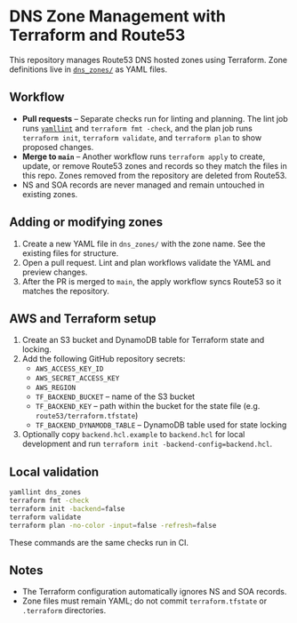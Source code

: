# DNS Zone Management with Terraform and Route53

This repository manages Route53 DNS hosted zones using Terraform. Zone definitions live in [`dns_zones/`](dns_zones) as YAML files.

## Workflow

* **Pull requests** – Separate checks run for linting and planning. The lint job runs [`yamllint`](https://yamllint.readthedocs.io) and `terraform fmt -check`, and the plan job runs `terraform init`, `terraform validate`, and `terraform plan` to show proposed changes.
* **Merge to `main`** – Another workflow runs `terraform apply` to create, update, or remove Route53 zones and records so they match the files in this repo. Zones removed from the repository are deleted from Route53.
* NS and SOA records are never managed and remain untouched in existing zones.

## Adding or modifying zones

1. Create a new YAML file in `dns_zones/` with the zone name. See the existing files for structure.
2. Open a pull request. Lint and plan workflows validate the YAML and preview changes.
3. After the PR is merged to `main`, the apply workflow syncs Route53 so it matches the repository.

## AWS and Terraform setup

1. Create an S3 bucket and DynamoDB table for Terraform state and locking.
2. Add the following GitHub repository secrets:
   * `AWS_ACCESS_KEY_ID`
   * `AWS_SECRET_ACCESS_KEY`
   * `AWS_REGION`
   * `TF_BACKEND_BUCKET` – name of the S3 bucket
   * `TF_BACKEND_KEY` – path within the bucket for the state file (e.g. `route53/terraform.tfstate`)
   * `TF_BACKEND_DYNAMODB_TABLE` – DynamoDB table used for state locking
3. Optionally copy `backend.hcl.example` to `backend.hcl` for local development and run `terraform init -backend-config=backend.hcl`.

## Local validation

```bash
yamllint dns_zones
terraform fmt -check
terraform init -backend=false
terraform validate
terraform plan -no-color -input=false -refresh=false
```

These commands are the same checks run in CI.

## Notes

* The Terraform configuration automatically ignores NS and SOA records.
* Zone files must remain YAML; do not commit `terraform.tfstate` or `.terraform` directories.
